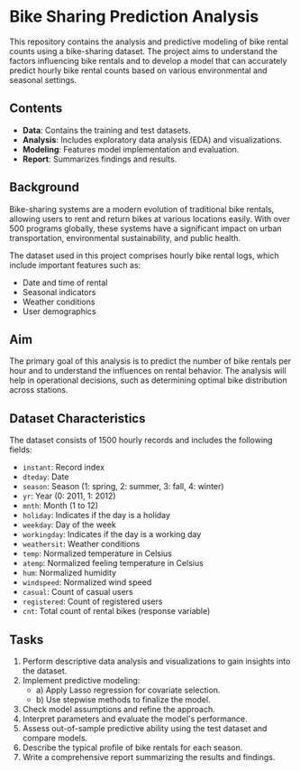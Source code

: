 # Bike Sharing Prediction Analysis

This repository contains the analysis and predictive modeling of bike rental counts using a bike-sharing dataset. The project aims to understand the factors influencing bike rentals and to develop a model that can accurately predict hourly bike rental counts based on various environmental and seasonal settings.

## Contents

- **Data**: Contains the training and test datasets.
- **Analysis**: Includes exploratory data analysis (EDA) and visualizations.
- **Modeling**: Features model implementation and evaluation.
- **Report**: Summarizes findings and results.

## Background

Bike-sharing systems are a modern evolution of traditional bike rentals, allowing users to rent and return bikes at various locations easily. With over 500 programs globally, these systems have a significant impact on urban transportation, environmental sustainability, and public health. 

The dataset used in this project comprises hourly bike rental logs, which include important features such as:

- Date and time of rental
- Seasonal indicators
- Weather conditions
- User demographics

## Aim

The primary goal of this analysis is to predict the number of bike rentals per hour and to understand the influences on rental behavior. The analysis will help in operational decisions, such as determining optimal bike distribution across stations.

## Dataset Characteristics

The dataset consists of 1500 hourly records and includes the following fields:

- `instant`: Record index
- `dteday`: Date
- `season`: Season (1: spring, 2: summer, 3: fall, 4: winter)
- `yr`: Year (0: 2011, 1: 2012)
- `mnth`: Month (1 to 12)
- `holiday`: Indicates if the day is a holiday
- `weekday`: Day of the week
- `workingday`: Indicates if the day is a working day
- `weathersit`: Weather conditions
- `temp`: Normalized temperature in Celsius
- `atemp`: Normalized feeling temperature in Celsius
- `hum`: Normalized humidity
- `windspeed`: Normalized wind speed
- `casual`: Count of casual users
- `registered`: Count of registered users
- `cnt`: Total count of rental bikes (response variable)

## Tasks

1. Perform descriptive data analysis and visualizations to gain insights into the dataset.
2. Implement predictive modeling:
   - a) Apply Lasso regression for covariate selection.
   - b) Use stepwise methods to finalize the model.
3. Check model assumptions and refine the approach.
4. Interpret parameters and evaluate the model's performance.
5. Assess out-of-sample predictive ability using the test dataset and compare models.
6. Describe the typical profile of bike rentals for each season.
7. Write a comprehensive report summarizing the results and findings.
